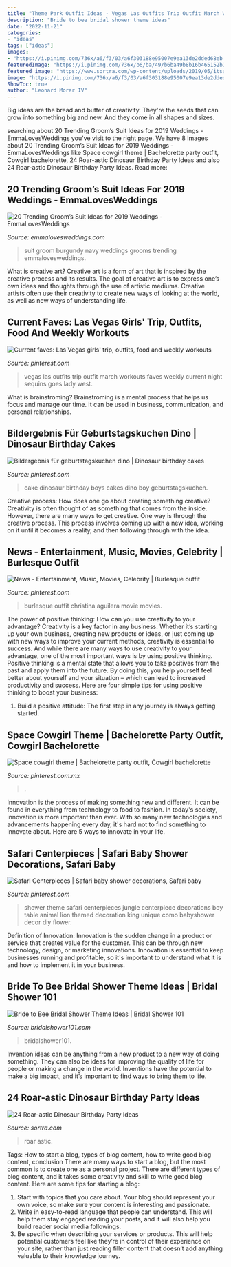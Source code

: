 ```yaml
---
title: "Theme Park Outfit Ideas - Vegas Las Outfits Trip Outfit March Workouts Faves Weekly Current Night Sequins Goes Lady West"
description: "Bride to bee bridal shower theme ideas"
date: "2022-11-21"
categories:
- "ideas"
tags: ["ideas"]
images:
- "https://i.pinimg.com/736x/a6/f3/03/a6f303188e95007e9ea13de2dded68eb.jpg"
featuredImage: "https://i.pinimg.com/736x/b6/ba/49/b6ba49b8b16b465152b1c601e3dc6af7.jpg"
featured_image: "https://www.sortra.com/wp-content/uploads/2019/05/itsapartycreative.jpg"
image: "https://i.pinimg.com/736x/a6/f3/03/a6f303188e95007e9ea13de2dded68eb.jpg"
ShowToc: true
author: "Leonard Morar IV"
---
```



Big ideas are the bread and butter of creativity. They're the seeds that can grow into something big and new. And they come in all shapes and sizes.

	

		
searching about 20 Trending Groom’s Suit Ideas for 2019 Weddings - EmmaLovesWeddings you've visit to the right page. We have 8 Images about 20 Trending Groom’s Suit Ideas for 2019 Weddings - EmmaLovesWeddings like Space cowgirl theme | Bachelorette party outfit, Cowgirl bachelorette, 24 Roar-astic Dinosaur Birthday Party Ideas and also 24 Roar-astic Dinosaur Birthday Party Ideas. Read more:
		
    
## 20 Trending Groom’s Suit Ideas For 2019 Weddings - EmmaLovesWeddings

<img loading=lazy src="http://emmalovesweddings.com/wp-content/uploads/2018/09/navy-blue-and-burgundy-groom-wedding-suit-ideas.jpg" onerror="this.onerror=null;this.src='https://tse3.mm.bing.net/th?id=OIP.5CIJ_xLi5B39_EmI1jrilgHaLH&amp;pid=15.1';" alt="20 Trending Groom’s Suit Ideas for 2019 Weddings - EmmaLovesWeddings">

_Source: emmalovesweddings.com_

>suit groom burgundy navy weddings grooms trending emmalovesweddings. 

	

What is creative art?
Creative art is a form of art that is inspired by the creative process and its results. The goal of creative art is to express one’s own ideas and thoughts through the use of artistic mediums. Creative artists often use their creativity to create new ways of looking at the world, as well as new ways of understanding life.

    
## Current Faves: Las Vegas Girls&#039; Trip, Outfits, Food And Weekly Workouts

<img loading=lazy src="https://i.pinimg.com/736x/a6/f3/03/a6f303188e95007e9ea13de2dded68eb.jpg" onerror="this.onerror=null;this.src='https://tse1.mm.bing.net/th?id=OIP.mUukvMNa3j-KPFTTblKC3QHaJ3&amp;pid=15.1';" alt="Current faves: Las Vegas girls&#039; trip, outfits, food and weekly workouts">

_Source: pinterest.com_

>vegas las outfits trip outfit march workouts faves weekly current night sequins goes lady west. 

	

What is brainstroming? Brainstroming is a mental process that helps us focus and manage our time. It can be used in business, communication, and personal relationships.

    
## Bildergebnis Für Geburtstagskuchen Dino | Dinosaur Birthday Cakes

<img loading=lazy src="https://i.pinimg.com/736x/4e/2a/0a/4e2a0a03c43210f05b38348625977167.jpg" onerror="this.onerror=null;this.src='https://tse1.mm.bing.net/th?id=OIP.HlJtzL79JIN8o8sXoUeKiQHaJ3&amp;pid=15.1';" alt="Bildergebnis für geburtstagskuchen dino | Dinosaur birthday cakes">

_Source: pinterest.com_

>cake dinosaur birthday boys cakes dino boy geburtstagskuchen. 

	

Creative process: How does one go about creating something creative?
Creativity is often thought of as something that comes from the inside. However, there are many ways to get creative. One way is through the creative process. This process involves coming up with a new idea, working on it until it becomes a reality, and then following through with the idea.

    
## News - Entertainment, Music, Movies, Celebrity | Burlesque Outfit

<img loading=lazy src="https://i.pinimg.com/736x/8b/73/c3/8b73c364d00249689e7660c5cd3a4d0d--burlesque-outfit-burlesque-party.jpg" onerror="this.onerror=null;this.src='https://tse3.mm.bing.net/th?id=OIP.BD_wyBM6nGUU7MR9H_YUoQAAAA&amp;pid=15.1';" alt="News - Entertainment, Music, Movies, Celebrity | Burlesque outfit">

_Source: pinterest.com_

>burlesque outfit christina aguilera movie movies. 

	

The power of positive thinking: How can you use creativity to your advantage?
Creativity is a key factor in any business. Whether it’s starting up your own business, creating new products or ideas, or just coming up with new ways to improve your current methods, creativity is essential to success. And while there are many ways to use creativity to your advantage, one of the most important ways is by using positive thinking.
Positive thinking is a mental state that allows you to take positives from the past and apply them into the future. By doing this, you help yourself feel better about yourself and your situation – which can lead to increased productivity and success. Here are four simple tips for using positive thinking to boost your business: 

1) Build a positive attitude: The first step in any journey is always getting started.

    
## Space Cowgirl Theme | Bachelorette Party Outfit, Cowgirl Bachelorette

<img loading=lazy src="https://i.pinimg.com/736x/b6/ba/49/b6ba49b8b16b465152b1c601e3dc6af7.jpg" onerror="this.onerror=null;this.src='https://tse3.mm.bing.net/th?id=OIP.zLE9QWj3FcTIvsxIJNqBHgHaJ3&amp;pid=15.1';" alt="Space cowgirl theme | Bachelorette party outfit, Cowgirl bachelorette">

_Source: pinterest.com.mx_

>. 

	

Innovation is the process of making something new and different. It can be found in everything from technology to food to fashion. In today's society, innovation is more important than ever. With so many new technologies and advancements happening every day, it's hard not to find something to innovate about. Here are 5 ways to innovate in your life.

    
## Safari Centerpieces | Safari Baby Shower Decorations, Safari Baby

<img loading=lazy src="https://i.pinimg.com/736x/0d/e7/70/0de770e91e64e652b46c7cc2d12ec60f--baby-theme-safari-theme.jpg" onerror="this.onerror=null;this.src='https://tse4.mm.bing.net/th?id=OIP.hXVIgZFW5Y-VTa47-y9kVgHaFj&amp;pid=15.1';" alt="Safari Centerpieces | Safari baby shower decorations, Safari baby">

_Source: pinterest.com_

>shower theme safari centerpieces jungle centerpiece decorations boy table animal lion themed decoration king unique como babyshower decor diy flower. 

	

Definition of Innovation:
Innovation is the sudden change in a product or service that creates value for the customer. This can be through new technology, design, or marketing innovations. Innovation is essential to keep businesses running and profitable, so it's important to understand what it is and how to implement it in your business.

    
## Bride To Bee Bridal Shower Theme Ideas | Bridal Shower 101

<img loading=lazy src="https://bridalshower101.com/wp-content/uploads/2021/03/bride-to-bee-bridal-shower.jpg" onerror="this.onerror=null;this.src='https://tse2.mm.bing.net/th?id=OIP.c022aHmcdytxg8m4znazjwHaHZ&amp;pid=15.1';" alt="Bride to Bee Bridal Shower Theme Ideas | Bridal Shower 101">

_Source: bridalshower101.com_

>bridalshower101. 

	

Invention ideas can be anything from a new product to a new way of doing something. They can also be ideas for improving the quality of life for people or making a change in the world. Inventions have the potential to make a big impact, and it’s important to find ways to bring them to life.

    
## 24 Roar-astic Dinosaur Birthday Party Ideas

<img loading=lazy src="https://www.sortra.com/wp-content/uploads/2019/05/itsapartycreative.jpg" onerror="this.onerror=null;this.src='https://tse3.mm.bing.net/th?id=OIP.zwWz35qmnQ4uxAp3UrvGjgHaHa&amp;pid=15.1';" alt="24 Roar-astic Dinosaur Birthday Party Ideas">

_Source: sortra.com_

>roar astic. 

	

Tags: How to start a blog, types of blog content, how to write good blog content, conclusion
There are many ways to start a blog, but the most common is to create one as a personal project. There are different types of blog content, and it takes some creativity and skill to write good blog content. Here are some tips for starting a blog:
1. Start with topics that you care about. Your blog should represent your own voice, so make sure your content is interesting and passionate.
2. Write in easy-to-read language that people can understand. This will help them stay engaged reading your posts, and it will also help you build reader social media followings.
3. Be specific when describing your services or products. This will help potential customers feel like they’re in control of their experience on your site, rather than just reading filler content that doesn’t add anything valuable to their knowledge journey. 

